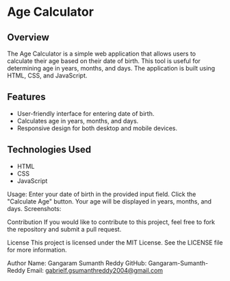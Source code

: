 # Age Calculator

## Overview
The Age Calculator is a simple web application that allows users to calculate their age based on their date of birth. This tool is useful for determining age in years, months, and days. The application is built using HTML, CSS, and JavaScript.

## Features
- User-friendly interface for entering date of birth.
- Calculates age in years, months, and days.
- Responsive design for both desktop and mobile devices.

## Technologies Used
- HTML
- CSS
- JavaScript

Usage:
Enter your date of birth in the provided input field.
Click the "Calculate Age" button.
Your age will be displayed in years, months, and days.
Screenshots:


Contribution
If you would like to contribute to this project, feel free to fork the repository and submit a pull request.

License
This project is licensed under the MIT License. See the LICENSE file for more information.

Author
Name: Gangaram Sumanth Reddy
GitHub: Gangaram-Sumanth-Reddy
Email: gabrielf.gsumanthreddy2004@gmail.com

